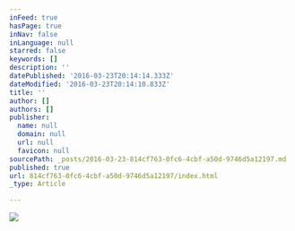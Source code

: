 ```yaml
---
inFeed: true
hasPage: true
inNav: false
inLanguage: null
starred: false
keywords: []
description: ''
datePublished: '2016-03-23T20:14:14.333Z'
dateModified: '2016-03-23T20:14:10.833Z'
title: ''
author: []
authors: []
publisher:
  name: null
  domain: null
  url: null
  favicon: null
sourcePath: _posts/2016-03-23-814cf763-0fc6-4cbf-a50d-9746d5a12197.md
published: true
url: 814cf763-0fc6-4cbf-a50d-9746d5a12197/index.html
_type: Article

---
```

![](https://the-grid-user-content.s3-us-west-2.amazonaws.com/23382a98-8f5c-481c-9cff-86ce53ec9387.jpg)